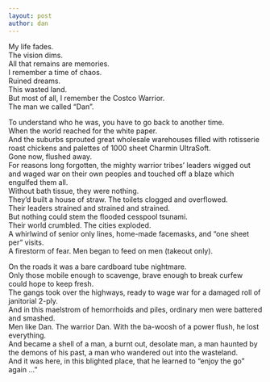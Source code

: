 ```yaml
---
layout: post
author: dan
---
```

My life fades. <br/>
The vision dims. <br/>
All that remains are memories. <br/>
I remember a time of chaos. <br/>
Ruined dreams. <br/>
This wasted land. <br/>
But most of all, I remember the Costco Warrior.<br/> 
The man we called “Dan”.<br/>

</p>
To understand who he was, you have to go back to another time.<br/> 
When the world reached for the white paper. <br/>
And the suburbs sprouted great wholesale warehouses filled with rotisserie roast chickens and palettes of 1000 sheet Charmin UltraSoft. <br/>
Gone now, flushed away. <br/>
For reasons long forgotten, the mighty warrior tribes’ leaders wigged out and waged war on their own peoples and touched off a blaze which engulfed them all.<br/>
Without bath tissue, they were nothing. <br/>
They’d built a house of straw. The toilets clogged and overflowed. <br/>
Their leaders strained and strained and strained. <br/>
But nothing could stem the flooded cesspool tsunami.<br/>
 Their world crumbled. The cities exploded. <br/>
 A whirlwind of senior only lines, home-made facemasks, and “one sheet per” visits. <br/>
 A firestorm of fear. Men began to feed on men (takeout only).

</p>
On the roads it was a bare cardboard tube nightmare. <br/>
Only those mobile enough to scavenge, brave enough to break curfew could hope to keep fresh. <br/>
The gangs took over the highways, ready to wage war for a damaged roll of janitorial 2-ply. <br/>
And in this maelstrom of hemorrhoids and piles, ordinary men were battered and smashed. <br/>
Men like Dan. The warrior Dan. With the ba-woosh of a power flush, he lost everything. <br/>
And became a shell of a man, a burnt out, desolate man, a man haunted by the demons of his past, a man who wandered out into the wasteland. <br/>
And it was here, in this blighted place, that he learned to “enjoy the go” again ...”
